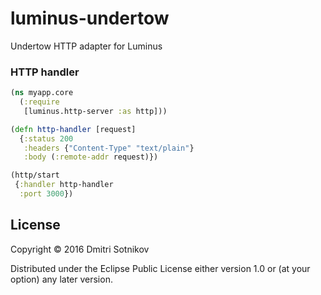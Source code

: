 # luminus-undertow

Undertow HTTP adapter for Luminus

### HTTP handler

```clojure
(ns myapp.core
  (:require
   [luminus.http-server :as http]))

(defn http-handler [request]
  {:status 200
   :headers {"Content-Type" "text/plain"}
   :body (:remote-addr request)})

(http/start
 {:handler http-handler
  :port 3000})
```

## License

Copyright © 2016 Dmitri Sotnikov

Distributed under the Eclipse Public License either version 1.0 or (at your option) any later version.
